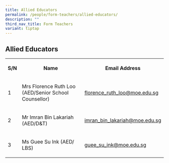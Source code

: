 ```yaml
---
title: Allied Educators
permalink: /people/form-teachers/allied-educators/
description: ""
third_nav_title: Form Teachers
variant: tiptap
---
```

<h2>Allied Educators</h2>
<table style="minWidth: 75px">
<colgroup>
<col>
<col>
<col>
</colgroup>
<tbody>
<tr>
<th rowspan="1" colspan="1">
<p>S/N</p>
</th>
<th rowspan="1" colspan="1">
<p>Name
<br>
</p>
</th>
<th rowspan="1" colspan="1">
<p>Email Address
<br>
</p>
</th>
</tr>
<tr>
<td rowspan="1" colspan="1">
<p>1</p>
</td>
<td rowspan="1" colspan="1">
<p>Mrs Florence Ruth Loo (AED/Senior School Counsellor)
<br>
</p>
</td>
<td rowspan="1" colspan="1">
<p><a href="mailto:florence_ruth_loo@moe.edu.sg" rel="noopener noreferrer nofollow" target="_blank">florence_ruth_loo@moe.edu.sg</a>
<br>
</p>
</td>
</tr>
<tr>
<td rowspan="1" colspan="1">
<p>2</p>
</td>
<td rowspan="1" colspan="1">
<p>Mr Imran Bin Lakariah (AED/D&amp;T)</p>
</td>
<td rowspan="1" colspan="1">
<p><a href="mailto:imran_bin_lakariah@moe.edu.sg" rel="noopener noreferrer nofollow" target="_blank">imran_bin_lakariah@moe.edu.sg</a>
</p>
</td>
</tr>
<tr>
<td rowspan="1" colspan="1">
<p>3</p>
</td>
<td rowspan="1" colspan="1">
<p>Ms Guee Su Ink (AED/ LBS)</p>
</td>
<td rowspan="1" colspan="1">
<p><a href="mailto:guee_su_ink@moe.edu.sg" rel="noopener noreferrer nofollow" target="_blank">guee_su_ink@moe.edu.sg</a>
</p>
</td>
</tr>
</tbody>
</table>
<p></p>